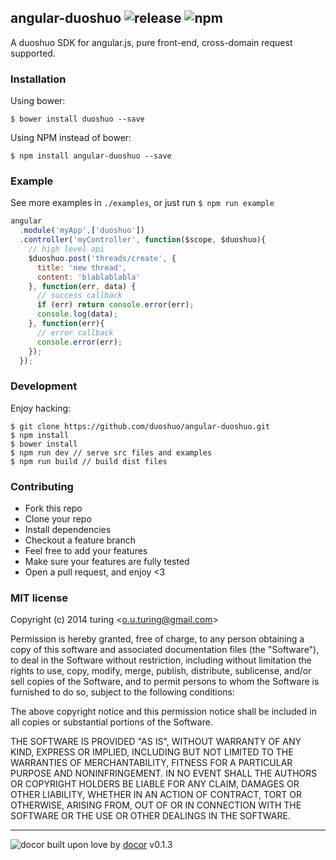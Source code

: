 ## angular-duoshuo ![release](http://img.shields.io/github/release/duoshuo/angular-duoshuo.svg?style=flat)&nbsp;![npm](http://img.shields.io/npm/v/angular-duoshuo.svg?style=flat)

A duoshuo SDK for angular.js, pure front-end, cross-domain request supported.

### Installation

Using bower:
```
$ bower install duoshuo --save
```
Using NPM instead of bower:

```
$ npm install angular-duoshuo --save
```

### Example

See more examples in `./examples`, or just run `$ npm run example`

```js
angular
  .module('myApp',['duoshuo'])
  .controller('myController', function($scope, $duoshuo){
    // high level api
    $duoshuo.post('threads/create', {
      title: 'new thread',
      content: 'blablablabla'
    }, function(err, data) {
      // success callback
      if (err) return console.error(err);
      console.log(data);
    }, function(err){
      // error callback
      console.error(err);
    });
  });
```

### Development
Enjoy hacking:
```
$ git clone https://github.com/duoshuo/angular-duoshuo.git
$ npm install 
$ bower install 
$ npm run dev // serve src files and examples
$ npm run build // build dist files
```

### Contributing
- Fork this repo
- Clone your repo
- Install dependencies
- Checkout a feature branch
- Feel free to add your features
- Make sure your features are fully tested
- Open a pull request, and enjoy <3

### MIT license
Copyright (c) 2014 turing &lt;o.u.turing@gmail.com&gt;

Permission is hereby granted, free of charge, to any person obtaining a copy
of this software and associated documentation files (the &quot;Software&quot;), to deal
in the Software without restriction, including without limitation the rights
to use, copy, modify, merge, publish, distribute, sublicense, and/or sell
copies of the Software, and to permit persons to whom the Software is
furnished to do so, subject to the following conditions:

The above copyright notice and this permission notice shall be included in
all copies or substantial portions of the Software.

THE SOFTWARE IS PROVIDED &quot;AS IS&quot;, WITHOUT WARRANTY OF ANY KIND, EXPRESS OR
IMPLIED, INCLUDING BUT NOT LIMITED TO THE WARRANTIES OF MERCHANTABILITY,
FITNESS FOR A PARTICULAR PURPOSE AND NONINFRINGEMENT. IN NO EVENT SHALL THE
AUTHORS OR COPYRIGHT HOLDERS BE LIABLE FOR ANY CLAIM, DAMAGES OR OTHER
LIABILITY, WHETHER IN AN ACTION OF CONTRACT, TORT OR OTHERWISE, ARISING FROM,
OUT OF OR IN CONNECTION WITH THE SOFTWARE OR THE USE OR OTHER DEALINGS IN
THE SOFTWARE.

---
![docor](https://cdn1.iconfinder.com/data/icons/windows8_icons_iconpharm/26/doctor.png)
built upon love by [docor](https://github.com/turingou/docor.git) v0.1.3